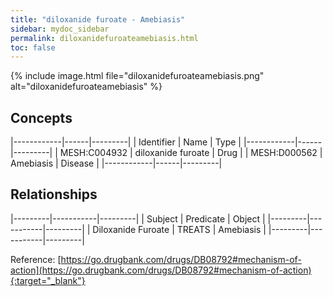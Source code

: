 ```yaml
---
title: "diloxanide furoate - Amebiasis"
sidebar: mydoc_sidebar
permalink: diloxanidefuroateamebiasis.html
toc: false 
---
```


{% include image.html file="diloxanidefuroateamebiasis.png" alt="diloxanidefuroateamebiasis" %}

## Concepts

|------------|------|---------|
| Identifier | Name | Type    |
|------------|------|---------|
| MESH:C004932 | diloxanide furoate | Drug |
| MESH:D000562 | Amebiasis | Disease |
|------------|------|---------|

## Relationships

|---------|-----------|---------|
| Subject | Predicate | Object  |
|---------|-----------|---------|
| Diloxanide Furoate | TREATS | Amebiasis |
|---------|-----------|---------|

Reference: [https://go.drugbank.com/drugs/DB08792#mechanism-of-action](https://go.drugbank.com/drugs/DB08792#mechanism-of-action){:target="_blank"}